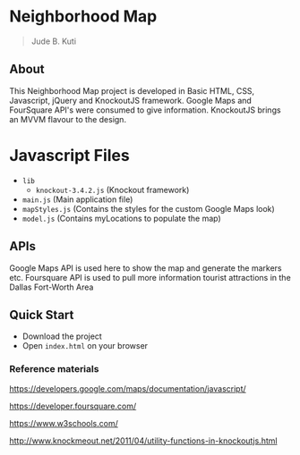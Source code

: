 # Neighborhood Map

> Jude B. Kuti

## About

This Neighborhood Map project is developed in Basic HTML, CSS, Javascript, jQuery and KnockoutJS framework. Google Maps and FourSquare API's  were consumed to give information. KnockoutJS brings an MVVM flavour to the design.


# Javascript Files
- `lib`
    - `knockout-3.4.2.js` (Knockout framework)
- `main.js` (Main application file)
- `mapStyles.js` (Contains the styles for the custom Google Maps look)
- `model.js` (Contains myLocations to populate the map)


## APIs
Google Maps API is used here to show the map and generate the markers etc.
Foursquare API is used to pull more information tourist attractions in the Dallas Fort-Worth Area

## Quick Start

- Download the project
- Open `index.html` on your browser


### Reference materials
https://developers.google.com/maps/documentation/javascript/

https://developer.foursquare.com/

https://www.w3schools.com/

http://www.knockmeout.net/2011/04/utility-functions-in-knockoutjs.html




